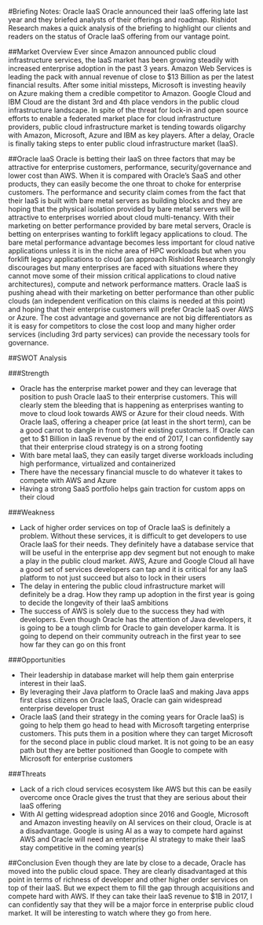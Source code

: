 #Briefing Notes: Oracle IaaS
Oracle announced their IaaS offering late last year and they briefed analysts of their offerings and roadmap. Rishidot Research makes a quick analysis of the briefing to highlight our clients and readers on the status of Oracle IaaS offering from our vantage point. 

##Market Overview
Ever since Amazon announced public cloud infrastructure services, the IaaS market has been growing steadily with increased enterprise adoption in the past 3 years. Amazon Web Services is leading the pack with annual revenue of close to $13 Billion as per the latest financial results. After some initial missteps, Microsoft is investing heavily on Azure making them a credible competitor to Amazon. Google Cloud and IBM Cloud are the distant 3rd and 4th place vendors in the public cloud infrastructure landscape. In spite of the threat for lock-in and open source efforts to enable a federated market place for cloud infrastructure providers, public cloud infrastructure market is tending towards oligarchy with Amazon, Microsoft, Azure and IBM as key players. After a delay, Oracle is finally taking steps to enter public cloud infrastructure market (IaaS).

##Oracle IaaS
Oracle is betting their IaaS on three factors that may be attractive for enterprise customers, performance, security/governance and lower cost than AWS. When it is compared with Oracle’s SaaS and other products, they can easily become the one throat to choke for enterprise customers. The performance and security claim comes from the fact that their IaaS is built with bare metal servers as building blocks and they are hoping that the physical isolation provided by bare metal servers will be attractive to enterprises worried about cloud multi-tenancy. With their marketing on better performance provided by bare metal servers, Oracle is betting on enterprises wanting to forklift legacy applications to cloud. The bare metal performance advantage becomes less important for cloud native applications unless it is in the niche area of HPC workloads but when you forklift legacy applications to cloud (an approach Rishidot Research strongly discourages but many enterprises are faced with situations where they cannot move some of their mission critical applications to cloud native architectures), compute and network performance matters. Oracle IaaS is pushing ahead with their marketing on better performance than other public clouds (an independent verification on this claims is needed at this point) and hoping that their enterprise customers will prefer Oracle IaaS over AWS or Azure. The cost advantage and governance are not big differentiators as it is easy for competitors to close the cost loop and many higher order services (including 3rd party services) can provide the necessary tools for governance. 

##SWOT Analysis

###Strength
* Oracle has the enterprise market power and they can leverage that position to push Oracle IaaS to their enterprise customers. This will clearly stem the bleeding that is happening as enterprises wanting to move to cloud look towards AWS or Azure for their cloud needs. With Oracle IaaS, offering a cheaper price (at least in the short term), can be a good carrot to dangle in front of their existing customers. If Oracle can get to $1 Billion in IaaS revenue by the end of 2017, I can confidently say that their enterprise cloud strategy is on a strong footing
* With bare metal IaaS, they can easily target diverse workloads including high performance, virtualized and containerized
* There have the necessary financial muscle to do whatever it takes to compete with AWS and Azure
* Having a strong SaaS portfolio helps gain traction for custom apps on their cloud

###Weakness
* Lack of higher order services on top of Oracle IaaS is definitely a problem. Without these services, it is difficult to get developers to use Oracle IaaS for their needs. They definitely have a database service that will be useful in the enterprise app dev segment but not enough to make a play in the public cloud market. AWS, Azure and Google Cloud all have a good set of services developers can tap and it is critical for any IaaS platform to not just succeed but also to lock in their users
* The delay in entering the public cloud infrastructure market will definitely be a drag. How they ramp up adoption in the first year is going to decide the longevity of their IaaS ambitions
* The success of AWS is solely due to the success they had with developers. Even though Oracle has the attention of Java developers, it is going to be a tough climb for Oracle to gain developer karma. It is going to depend on their community outreach in the first year to see how far they can go on this front

###Opportunities
* Their leadership in database market will help them gain enterprise interest in their IaaS. 
* By leveraging their Java platform to Oracle IaaS and making Java apps first class citizens on Oracle IaaS, Oracle can gain widespread enterprise developer trust
* Oracle IaaS (and their strategy in the coming years for Oracle IaaS) is going to help them go head to head with Microsoft targeting enterprise customers. This puts them in a position where they can target Microsoft for the second place in public cloud market. It is not going to be an easy path but they are better positioned than Google to compete with Microsoft for enterprise customers

###Threats
* Lack of a rich cloud services ecosystem like AWS but this can be easily overcome once Oracle gives the trust that they are serious about their IaaS offering
* With AI getting widespread adoption since 2016 and Google, Microsoft and Amazon investing heavily on AI services on their cloud, Oracle is at a disadvantage. Google is using AI as a way to compete hard against AWS and Oracle will need an enterprise AI strategy to make their IaaS stay competitive in the coming year(s)

##Conclusion
Even though they are late by close to a decade, Oracle has moved into the public cloud space. They are clearly disadvantaged at this point in terms of richness of developer and other higher order services on top of their IaaS. But we expect them to fill the gap through acquisitions and compete hard with AWS. If they can take their IaaS revenue to $1B in 2017, I can confidently say that they will be a major force in enterprise public cloud market. It will be interesting to watch where they go from here.
